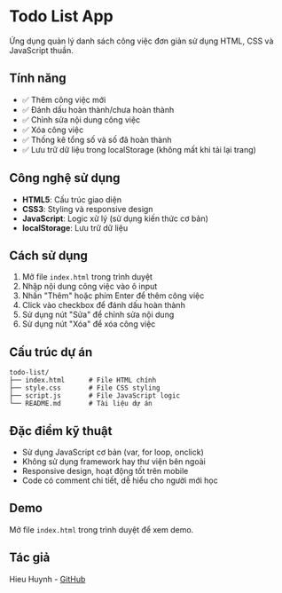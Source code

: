 # Todo List App

Ứng dụng quản lý danh sách công việc đơn giản sử dụng HTML, CSS và JavaScript thuần.

## Tính năng

- ✅ Thêm công việc mới
- ✅ Đánh dấu hoàn thành/chưa hoàn thành
- ✅ Chỉnh sửa nội dung công việc
- ✅ Xóa công việc
- ✅ Thống kê tổng số và số đã hoàn thành
- ✅ Lưu trữ dữ liệu trong localStorage (không mất khi tải lại trang)

## Công nghệ sử dụng

- **HTML5**: Cấu trúc giao diện
- **CSS3**: Styling và responsive design
- **JavaScript**: Logic xử lý (sử dụng kiến thức cơ bản)
- **localStorage**: Lưu trữ dữ liệu

## Cách sử dụng

1. Mở file `index.html` trong trình duyệt
2. Nhập nội dung công việc vào ô input
3. Nhấn "Thêm" hoặc phím Enter để thêm công việc
4. Click vào checkbox để đánh dấu hoàn thành
5. Sử dụng nút "Sửa" để chỉnh sửa nội dung
6. Sử dụng nút "Xóa" để xóa công việc

## Cấu trúc dự án

```
todo-list/
├── index.html      # File HTML chính
├── style.css       # File CSS styling
├── script.js       # File JavaScript logic
└── README.md       # Tài liệu dự án
```

## Đặc điểm kỹ thuật

- Sử dụng JavaScript cơ bản (var, for loop, onclick)
- Không sử dụng framework hay thư viện bên ngoài
- Responsive design, hoạt động tốt trên mobile
- Code có comment chi tiết, dễ hiểu cho người mới học

## Demo

Mở file `index.html` trong trình duyệt để xem demo.

## Tác giả

Hieu Huynh - [GitHub](https://github.com/hieuhuynh113)

